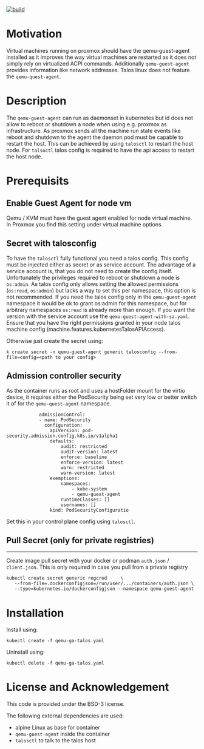 [![build](https://github.com/crisobal/qemu-guest-agent-talos/actions/workflows/build.yaml/badge.svg)](https://github.com/crisobal/qemu-guest-agent-talos/actions/workflows/build.yaml)

# Motivation
Virtual machines running on proxmox should have the qemu-guest-agent installed as it improves the way virtual machines are restarted as it does not simply rely on virtualized ACPI commands. Additionally `qemu-guest-agent` provides information like network addresses. Talos linux does not feature the `qemu-quest-agent`.

# Description
The `qemu-guest-agent` can run as daemonset in kubernetes but id does not allow to reboot or shutdown a node when using e.g. proxmox as infrastructure. As proxmox sends all the machine run state events like reboot and shutdown to the agent the daemon pod must be capable to restart the host. This can be achieved by using `talosctl` to restart the host node. For `talsoctl` talos config is required to have the api access to restart the host node.

# Prerequisits

## Enable Guest Agent for node vm

Qemu / KVM must have the guest agent enabled for node virtual machine. In Proxmox you find this setting under virtual machine options.


## Secret with talosconfig

To have the `talosctl` fully functional you need a talos config. This config must be injected either as secret or as service account. The advantage of a service account is, that you do not need to create the config itself. Unfortunately the privileges required to reboot or shutdown a node is `os:admin`. As talos config only allows setting the allowed permissions (`os:read`, `os:admin`) but lacks a way to set this per namespace, this option is not recommended. If you need the talos config only in the `qemu-guest-agent` namespace it would be ok to grant os:admin for this namespace, but for arbitrary namespaces `os:read` is already more than enough.
If you want the version with the service account use the `qemu-guest-agent-with-sa.yaml`. Ensure that you have the right permissions granted in your node talos machine config (machine.features.kubernetesTalosAPIAccess). 

Otherwise just create the secret using:

```
k create secret -n qemu-guest-agent generic talosconfig --from-file=config=<path to your config>
```

## Admission controller security
As the container runs as root and uses a hostFolder mount for the virtio device, it requires either the PodSecurity being set very low or better switch it of for the `qemu-quest-agent` namespace.
```
            admissionControl:
            - name: PodSecurity
              configuration:
                apiVersion: pod-security.admission.config.k8s.io/v1alpha1
                defaults:
                    audit: restricted
                    audit-version: latest
                    enforce: baseline
                    enforce-version: latest
                    warn: restricted
                    warn-version: latest
                exemptions:
                    namespaces:
                        - kube-system
                        - qemu-guest-agent
                    runtimeClasses: []
                    usernames: []
                kind: PodSecurityConfiguratio
```

Set this in your control plane config using `talosctl`.


## Pull Secret (only for private registries)
-----------
Create image pull secret with your docker or podman `auth.json` / `client.json`. This is only required in case you pull from a private registry

```
kubectl create secret generic regcred     \
   --from-file=.dockerconfigjson=/run/user/.../containers/auth.json \
   --type=kubernetes.io/dockerconfigjson --namespace qemu-guest-agent
 ```


# Installation 

Install using:
```
kubectl create -f qemu-ga-talos.yaml
```

Uninstall using:
```
kubectl delete -f qemu-ga-talos.yaml
```

# License and Acknowledgement
This code is provided under the BSD-3 license.

The following external dependencies are used:
- alpine Linux as base for container
- `qemu-guest-agent` inside the container
- `talosctl` to talk to the talos host

